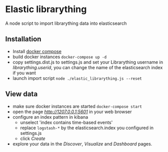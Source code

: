 # Elastic librarything

A node script to import librarything data into elasticsearch

## Installation

* Install [docker compose](https://docs.docker.com/compose/install/)
* build docker instances `docker-compose up -d`
* copy settings.dist.js to settings.js and set your Librarything username in *librarything.userid*, you can change the name of the elasticsearch index if you want
* launch import script `node ./elastic_librarything.js --reset`

## View data

* make sure docker instances are started `docker-compose start`
* open the page *http://1207.0.0.1:5601* in your web browser 
* configure an index pattern in kibana
  * unselect 'index contains time-based events'
  * replace `logstash-*` by the elasticsearch.index you configured in settings.js 
  * click *Create*
* explore your data in the *Discover*, *Visualize* and *Dashboard* pages.
